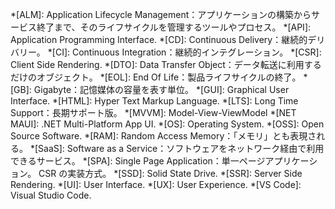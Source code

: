 <!-- markdownlint-disable-file MD041 -->
<!-- textlint-disable ja-technical-writing/sentence-length -->
<!-- 省略語の用語集として使用します。 -->
*[ALM]: Application Lifecycle Management：アプリケーションの構築からサービス終了まで、そのライフサイクルを管理するツールやプロセス。
*[API]: Application Programming Interface.
*[CD]: Continuous Delivery：継続的デリバリー。
*[CI]: Continuous Integration：継続的インテグレーション。
*[CSR]: Client Side Rendering.
*[DTO]: Data Transfer Object：データ転送に利用するだけのオブジェクト。
*[EOL]: End Of Life：製品ライフサイクルの終了。
*[GB]: Gigabyte：記憶媒体の容量を表す単位。
*[GUI]: Graphical User Interface.
*[HTML]: Hyper Text Markup Language.
*[LTS]: Long Time Support：長期サポート版。
*[MVVM]: Model-View-ViewModel
*[NET MAUI]: .NET Multi-Platform App UI.
*[OS]: Operating System.
*[OSS]: Open Source Software.
*[RAM]: Random Access Memory：「メモリ」とも表現される。
*[SaaS]: Software as a Service：ソフトウェアをネットワーク経由で利用できるサービス。
*[SPA]: Single Page Application：単一ページアプリケーション。 CSR の実装方式。
*[SSD]: Solid State Drive.
*[SSR]: Server Side Rendering.
*[UI]: User Interface.
*[UX]: User Experience.
*[VS Code]: Visual Studio Code.
<!-- textlint-enable ja-technical-writing/sentence-length -->
